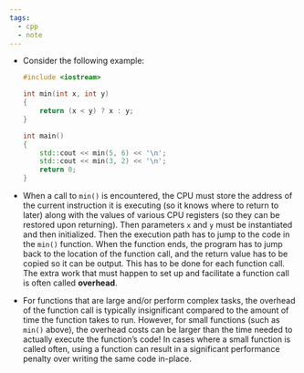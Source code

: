 ```yaml
---
tags:
  - cpp
  - note
---
```


- Consider the following example:
	```cpp
	#include <iostream>
	
	int min(int x, int y)
	{
	    return (x < y) ? x : y;
	}
	
	int main()
	{
	    std::cout << min(5, 6) << '\n';
	    std::cout << min(3, 2) << '\n';
	    return 0;
	}
	```

- When a call to `min()` is encountered, the CPU must store the address of the current instruction it is executing (so it knows where to return to later) along with the values of various CPU registers (so they can be restored upon returning). Then parameters `x` and `y` must be instantiated and then initialized. Then the execution path has to jump to the code in the `min()` function. When the function ends, the program has to jump back to the location of the function call, and the return value has to be copied so it can be output. This has to be done for each function call. The extra work that must happen to set up and facilitate a function call is often called **overhead**.
- For functions that are large and/or perform complex tasks, the overhead of the function call is typically insignificant compared to the amount of time the function takes to run. However, for small functions (such as `min()` above), the overhead costs can be larger than the time needed to actually execute the function’s code! In cases where a small function is called often, using a function can result in a significant performance penalty over writing the same code in-place.
